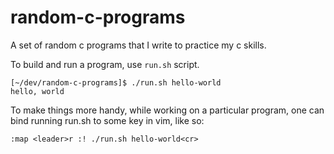 # random-c-programs

A set of random c programs that I write to practice my c skills.

To build and run a program, use `run.sh` script.

```
[~/dev/random-c-programs]$ ./run.sh hello-world
hello, world
```

To make things more handy, while working on a particular program, one can bind
running run.sh to some key in vim, like so:

```
:map <leader>r :! ./run.sh hello-world<cr>
```
